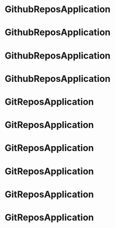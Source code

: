 # GithubReposApplication
# GithubReposApplication
# GithubReposApplication
# GithubReposApplication
# GitReposApplication
# GitReposApplication
# GitReposApplication
# GitReposApplication
# GitReposApplication
# GitReposApplication
